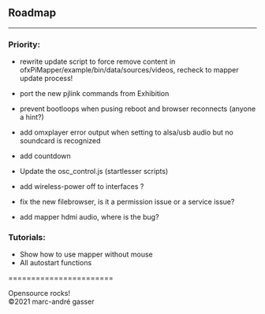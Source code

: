 ## Roadmap
**********

### Priority:

- rewrite update script to force remove content in ofxPiMapper/example/bin/data/sources/videos, recheck to mapper update process!
- port the new pjlink commands from Exhibition

- prevent bootloops when pusing reboot and browser reconnects (anyone a hint?)
- add omxplayer error output when setting to alsa/usb audio but no soundcard is recognized
- add countdown
- Update the osc_control.js (startlesser scripts)
- add wireless-power off to interfaces ?
- fix the new filebrowser, is it a permission issue or a service issue?
- add mapper hdmi audio, where is the bug?


### Tutorials: <br />

- Show how to use mapper without mouse  <br />
- All autostart functions <br />



=======================<br />

Opensource rocks! <br />
©2021 marc-andré gasser

